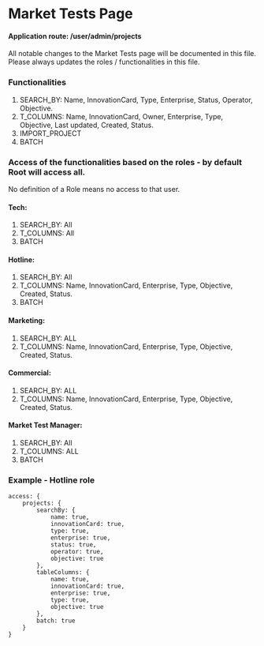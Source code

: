 # Market Tests Page

#### Application route: /user/admin/projects

All notable changes to the Market Tests page will be documented in this file. 
Please always updates the roles / functionalities in this file.  

### Functionalities
1. SEARCH_BY: Name, InnovationCard, Type, Enterprise, Status, Operator, Objective.
2. T_COLUMNS: Name, InnovationCard, Owner, Enterprise, Type, Objective, Last updated,
Created, Status.   
3. IMPORT_PROJECT
4. BATCH

### Access of the functionalities based on the roles - by default Root will access all.

No definition of a Role means no access to that user.

#### Tech:

1. SEARCH_BY: All
2. T_COLUMNS: All
3. BATCH

#### Hotline: 

1. SEARCH_BY: All
2. T_COLUMNS: Name, InnovationCard, Enterprise, Type, Objective, Created, Status.
3. BATCH

#### Marketing:

1. SEARCH_BY: ALL
2. T_COLUMNS: Name, InnovationCard, Enterprise, Type, Objective, Created, Status.

#### Commercial:

1. SEARCH_BY: ALL
2. T_COLUMNS: Name, InnovationCard, Enterprise, Type, Objective, Created, Status.

#### Market Test Manager:

1. SEARCH_BY: All
2. T_COLUMNS: ALL
3. BATCH

### Example - Hotline role

```
access: { 
    projects: { 
        searchBy: { 
            name: true, 
            innovationCard: true, 
            type: true, 
            enterprise: true, 
            status: true, 
            operator: true, 
            objective: true 
        }, 
        tableColumns: { 
            name: true, 
            innovationCard: true, 
            enterprise: true, 
            type: true, 
            objective: true 
        }, 
        batch: true
    } 
}

```
